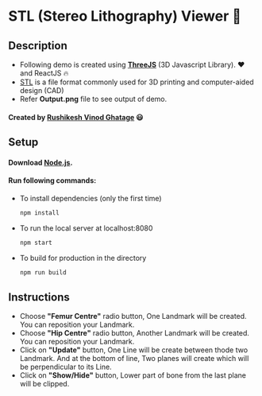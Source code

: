 # STL (Stereo Lithography) Viewer :mag_right:
## Description
* Following demo is created using **[ThreeJS](https://threejs.org/)** (3D Javascript Library). :heart: and ReactJS :fire:
* [STL](https://en.wikipedia.org/wiki/STL_(file_format)) is a file format commonly used for 3D printing and computer-aided design (CAD)
* Refer **Output.png** file to see output of demo.
#### Created by [Rushikesh Vinod Ghatage](https://www.linkedin.com/in/rushikesh-ghatage-477489222/) :smiley:
## Setup
#### Download [Node.js](https://nodejs.org/en/download/).
#### Run following commands:

* To install dependencies (only the first time)
  ``` bash
  npm install
  ```
* To run the local server at localhost:8080
  ``` bash
  npm start
  ```
* To build for production in the directory
  ``` bash
  npm run build
  ```
## Instructions
* Choose **"Femur Centre"** radio button, One Landmark will be created. You can reposition your Landmark.
* Choose **"Hip Centre"** radio button, Another Landmark will be created. You can reposition your Landmark.
* Click on **"Update"** button, One Line will be create between thode two Landmark.
     And at the bottom of line, Two planes will create which will be perpendicular to its Line.
* Click on **"Show/Hide"** button, Lower part of bone from the last plane will be clipped.